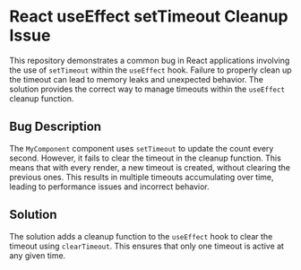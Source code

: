# React useEffect setTimeout Cleanup Issue

This repository demonstrates a common bug in React applications involving the use of `setTimeout` within the `useEffect` hook.  Failure to properly clean up the timeout can lead to memory leaks and unexpected behavior. The solution provides the correct way to manage timeouts within the `useEffect` cleanup function. 

## Bug Description

The `MyComponent` component uses `setTimeout` to update the count every second. However, it fails to clear the timeout in the cleanup function.  This means that with every render, a new timeout is created, without clearing the previous ones. This results in multiple timeouts accumulating over time, leading to performance issues and incorrect behavior.

## Solution

The solution adds a cleanup function to the `useEffect` hook to clear the timeout using `clearTimeout`. This ensures that only one timeout is active at any given time.